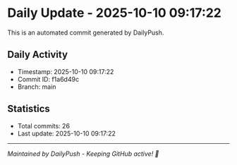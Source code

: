 # Daily Update - 2025-10-10 09:17:22

This is an automated commit generated by DailyPush.

## Daily Activity
- Timestamp: 2025-10-10 09:17:22
- Commit ID: f1a6d49c
- Branch: main

## Statistics
- Total commits: 26
- Last update: 2025-10-10 09:17:22

---
*Maintained by DailyPush - Keeping GitHub active! 🚀*
